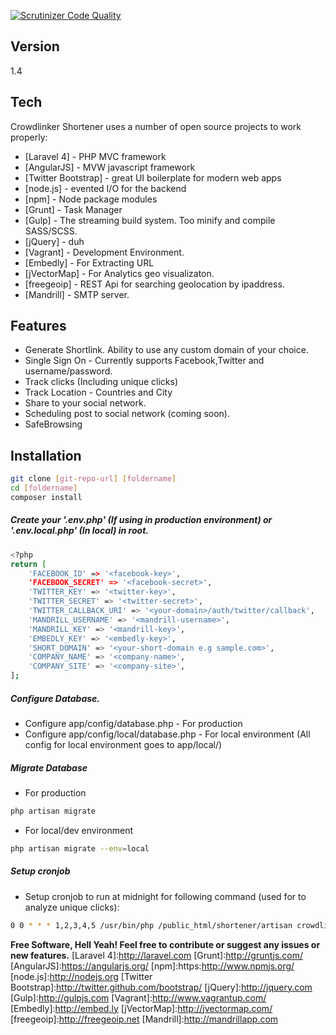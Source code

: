 
[![Scrutinizer Code Quality](https://scrutinizer-ci.com/g/CrowdLinker/shortener/badges/quality-score.png?b=master)](https://scrutinizer-ci.com/g/CrowdLinker/shortener/?branch=master)

Version
---- 
1.4

Tech
-----------

Crowdlinker Shortener uses a number of open source projects to work properly:

* [Laravel 4] - PHP MVC framework
* [AngularJS] - MVW javascript framework
* [Twitter Bootstrap] - great UI boilerplate for modern web apps
* [node.js] - evented I/O for the backend
* [npm] - Node package modules
* [Grunt] - Task Manager
* [Gulp] - The streaming build system. Too minify and compile SASS/SCSS.
* [jQuery] - duh 
* [Vagrant] - Development Environment.
* [Embedly] - For Extracting URL
* [jVectorMap] - For Analytics geo visualizaton.
* [freegeoip] - REST Api for searching geolocation by ipaddress.
* [Mandrill] - SMTP server.


Features
-----------

* Generate Shortlink. Ability to use any custom domain of your choice.
* Single Sign On - Currently supports Facebook,Twitter and username/password.
* Track clicks (Including unique clicks)
* Track Location - Countries and City
* Share to your social network.
* Scheduling post to social network (coming soon).
* SafeBrowsing


Installation
--------------

```sh
git clone [git-repo-url] [foldername]
cd [foldername]
composer install

```

##### Create your '.env.php' (If using in production environment) or '.env.local.php' (In local) in root.

```sh
<?php
return [
    'FACEBOOK_ID' => '<facebook-key>',
    'FACEBOOK_SECRET' => '<facebook-secret>',
    'TWITTER_KEY' => '<twitter-key>',
    'TWITTER_SECRET' => '<twitter-secret>',
    'TWITTER_CALLBACK_URI' => '<your-domain>/auth/twitter/callback',
    'MANDRILL_USERNAME' => '<mandrill-username>',
    'MANDRILL_KEY' => '<mandrill-key>',
    'EMBEDLY_KEY' => '<embedly-key>',
    'SHORT_DOMAIN' => '<your-short-domain e.g sample.com>',
    'COMPANY_NAME' => '<company-name>',
    'COMPANY_SITE' => '<company-site>',
];

```
##### Configure Database.
* Configure app/config/database.php - For production
* Configure app/config/local/database.php - For local environment (All config for local environment goes to app/local/)

##### Migrate Database
* For production


```sh
php artisan migrate

```

* For local/dev environment


```sh
php artisan migrate --env=local

```
##### Setup cronjob
* Setup cronjob to run at midnight for following command (used for to analyze unique clicks):

```sh
0 0 * * * 1,2,3,4,5 /usr/bin/php /public_html/shortener/artisan crowdlinker:updatecount

```





**Free Software, Hell Yeah! Feel free to contribute or suggest any issues or new features.**
[Laravel 4]:http://laravel.com
[Grunt]:http://gruntjs.com/
[AngularJS]:https://angularjs.org/
[npm]:https:http://www.npmjs.org/
[node.js]:http://nodejs.org
[Twitter Bootstrap]:http://twitter.github.com/bootstrap/
[jQuery]:http://jquery.com
[Gulp]:http://gulpjs.com
[Vagrant]:http://www.vagrantup.com/
[Embedly]:http://embed.ly
[jVectorMap]:http://jvectormap.com/
[freegeoip]:http://freegeoip.net
[Mandrill]:http://mandrillapp.com
